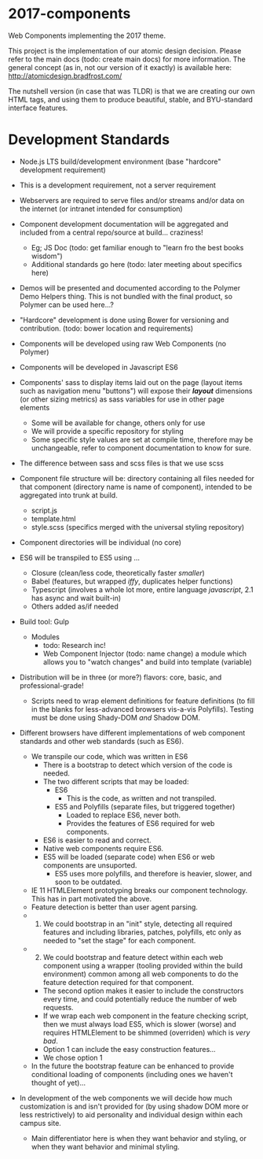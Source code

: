 # 2017-components
Web Components implementing the 2017 theme.

This project is the implementation of our atomic design decision. Please refer to the main docs (todo: create main docs) for more information. The general concept (as in, not our version of it exactly) is available here: http://atomicdesign.bradfrost.com/

The nutshell version (in case that was TLDR) is that we are creating our own HTML tags, and using them to produce beautiful, stable, and BYU-standard interface features.

# Development Standards

- Node.js LTS build/development environment (base "hardcore" development requirement)
 - This is a development requirement, not a server requirement
 - Webservers are required to serve files and/or streams and/or data on the internet (or intranet intended for consumption)
- Component development documentation will be aggregated and included from a central repo/source at build... craziness!
  - Eg; JS Doc (todo: get familiar enough to "learn fro the best books wisdom")
  - Additional standards go here (todo: later meeting about specifics here)
- Demos will be presented and documented according to the Polymer Demo Helpers thing. This is not bundled with the final product, so Polymer can be used here...?
- "Hardcore" development is done using Bower for versioning and contribution. (todo: bower location and requirements)
- Components will be developed using raw Web Components (no Polymer)
- Components will be developed in Javascript ES6
- Components' sass to display items laid out on the page (layout items such as navigation menu "buttons") will expose their ___layout___ dimensions (or other sizing metrics) as sass variables for use in other page elements
  - Some will be available for change, others only for use
  - We will provide a specific repository for styling
  - Some specific style values are set at compile time, therefore may be unchangeable, refer to component documentation to know for sure.
- The difference between sass and scss files is that we use scss
- Component file structure will be: directory containing all files needed for that component (directory name is name of component), intended to be aggregated into trunk at build.
  - script.js
  - template.html
  - style.scss (specifics merged with the universal styling repository)
- Component directories will be individual (no core)
- ES6 will be transpiled to ES5 using ...
  - Closure (clean/less code, theoretically faster _smaller_)
  - Babel (features, but wrapped _iffy_, duplicates helper functions)
  - Typescript (involves a whole lot more, entire language _javascript_, 2.1 has async and wait built-in)
  - Others added as/if needed
- Build tool: Gulp
  - Modules
    - todo: Research inc!
    - Web Component Injector (todo: name change) a module which allows you to "watch changes" and build into template (variable)
- Distribution will be in three (or more?) flavors: core, basic, and professional-grade!
  - Scripts need to wrap element definitions for feature definitions (to fill in the blanks for less-advanced browsers vis-a-vis Polyfills). Testing must be done using Shady-DOM _and_ Shadow DOM.

- Different browsers have different implementations of web component standards and other web standards (such as ES6).
  - We transpile our code, which was written in ES6
    - There is a bootstrap to detect which version of the code is needed.
    - The two different scripts that may be loaded:
      - ES6
        - This is the code, as written and not transpiled.
      - ES5 and Polyfills (separate files, but triggered together)
        - Loaded to replace ES6, never both.
        - Provides the features of ES6 required for web components.
    - ES6 is easier to read and correct.
    - Native web components require ES6.
    - ES5 will be loaded (separate code) when ES6 or web components are unsuported.
      - ES5 uses more polyfills, and therefore is heavier, slower, and soon to be outdated.
  - IE 11 HTMLElement prototyping breaks our component technology. This has in part motivated the above.
  - Feature detection is better than user agent parsing.
  - 1. We could bootstrap in an "init" style, detecting all required features and including libraries, patches, polyfills, etc only as needed to "set the stage" for each component.
  - 2. We could bootstrap and feature detect within each web component using a wrapper (tooling provided within the build environment) common among all web components to do the feature detection required for that component.
    - The second option makes it easier to include the constructors every time, and could potentially reduce the number of web requests.
    - If we wrap each web component in the feature checking script, then we must always load ES5, which is slower (worse) and requires HTMLElement to be shimmed (overriden) which is _very bad_.
    - Option 1 can include the easy construction features...
    - We chose option 1
  - In the future the bootstrap feature can be enhanced to provide conditional loading of components (including ones we haven't thought of yet)...
- In development of the web components we will decide how much customization is and isn't provided for (by using shadow DOM more or less restrictively) to aid personality and individual design within each campus site. 
  - Main differentiator here is when they want behavior and styling, or when they want behavior and minimal styling.

